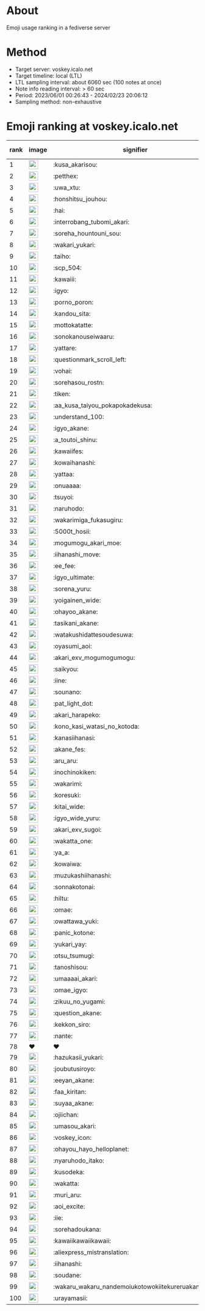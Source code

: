# About
Emoji usage ranking in a fediverse server

# Method
- Target server: voskey.icalo.net
- Target timeline: local (LTL)
- LTL sampling interval: about 6060 sec (100 notes at once)
- Note info reading interval: > 60 sec
- Period: 2023/06/01 00:26:43 - 2024/02/23 20:06:12 
- Sampling method: non-exhaustive

# Emoji ranking at voskey.icalo.net

|rank|image|signifier|type|frequency score|
|----|----|----|----|----|
|1|<img height="24" src="https://voskey.icalo.net/emoji/kusa_akarisou.webp">|:kusa_akarisou:|custom|20289|
|2|<img height="24" src="https://voskey.icalo.net/emoji/petthex.webp">|:petthex:|custom|13527|
|3|<img height="24" src="https://voskey.icalo.net/emoji/uwa_xtu.webp">|:uwa_xtu:|custom|10295|
|4|<img height="24" src="https://voskey.icalo.net/emoji/honshitsu_jouhou.webp">|:honshitsu_jouhou:|custom|7208|
|5|<img height="24" src="https://voskey.icalo.net/emoji/hai.webp">|:hai:|custom|6726|
|6|<img height="24" src="https://voskey.icalo.net/emoji/interrobang_tubomi_akari.webp">|:interrobang_tubomi_akari:|custom|6278|
|7|<img height="24" src="https://voskey.icalo.net/emoji/soreha_hountouni_sou.webp">|:soreha_hountouni_sou:|custom|6195|
|8|<img height="24" src="https://voskey.icalo.net/emoji/wakari_yukari.webp">|:wakari_yukari:|custom|6174|
|9|<img height="24" src="https://voskey.icalo.net/emoji/taiho.webp">|:taiho:|custom|6055|
|10|<img height="24" src="https://voskey.icalo.net/emoji/scp_504.webp">|:scp_504:|custom|5019|
|11|<img height="24" src="https://voskey.icalo.net/emoji/kawaiii.webp">|:kawaiii:|custom|4776|
|12|<img height="24" src="https://voskey.icalo.net/emoji/igyo.webp">|:igyo:|custom|4106|
|13|<img height="24" src="https://voskey.icalo.net/emoji/porno_poron.webp">|:porno_poron:|custom|3788|
|14|<img height="24" src="https://voskey.icalo.net/emoji/kandou_sita.webp">|:kandou_sita:|custom|3786|
|15|<img height="24" src="https://voskey.icalo.net/emoji/mottokatatte.webp">|:mottokatatte:|custom|3619|
|16|<img height="24" src="https://voskey.icalo.net/emoji/sonokanouseiwaaru.webp">|:sonokanouseiwaaru:|custom|3602|
|17|<img height="24" src="https://voskey.icalo.net/emoji/yattare.webp">|:yattare:|custom|3593|
|18|<img height="24" src="https://voskey.icalo.net/emoji/questionmark_scroll_left.webp">|:questionmark_scroll_left:|custom|3513|
|19|<img height="24" src="https://voskey.icalo.net/emoji/vohai.webp">|:vohai:|custom|3384|
|20|<img height="24" src="https://voskey.icalo.net/emoji/sorehasou_rostn.webp">|:sorehasou_rostn:|custom|3289|
|21|<img height="24" src="https://voskey.icalo.net/emoji/tiken.webp">|:tiken:|custom|3236|
|22|<img height="24" src="https://voskey.icalo.net/emoji/aa_kusa_taiyou_pokapokadekusa.webp">|:aa_kusa_taiyou_pokapokadekusa:|custom|3147|
|23|<img height="24" src="https://voskey.icalo.net/emoji/understand_100.webp">|:understand_100:|custom|3017|
|24|<img height="24" src="https://voskey.icalo.net/emoji/igyo_akane.webp">|:igyo_akane:|custom|2767|
|25|<img height="24" src="https://voskey.icalo.net/emoji/a_toutoi_shinu.webp">|:a_toutoi_shinu:|custom|2699|
|26|<img height="24" src="https://voskey.icalo.net/emoji/kawaiifes.webp">|:kawaiifes:|custom|2619|
|27|<img height="24" src="https://voskey.icalo.net/emoji/kowaihanashi.webp">|:kowaihanashi:|custom|2531|
|28|<img height="24" src="https://voskey.icalo.net/emoji/yattaa.webp">|:yattaa:|custom|2531|
|29|<img height="24" src="https://voskey.icalo.net/emoji/onuaaaa.webp">|:onuaaaa:|custom|2476|
|30|<img height="24" src="https://voskey.icalo.net/emoji/tsuyoi.webp">|:tsuyoi:|custom|2395|
|31|<img height="24" src="https://voskey.icalo.net/emoji/naruhodo.webp">|:naruhodo:|custom|2384|
|32|<img height="24" src="https://voskey.icalo.net/emoji/wakarimiga_fukasugiru.webp">|:wakarimiga_fukasugiru:|custom|2284|
|33|<img height="24" src="https://voskey.icalo.net/emoji/5000t_hosii.webp">|:5000t_hosii:|custom|2182|
|34|<img height="24" src="https://voskey.icalo.net/emoji/mogumogu_akari_moe.webp">|:mogumogu_akari_moe:|custom|2162|
|35|<img height="24" src="https://voskey.icalo.net/emoji/iihanashi_move.webp">|:iihanashi_move:|custom|2081|
|36|<img height="24" src="https://voskey.icalo.net/emoji/ee_fee.webp">|:ee_fee:|custom|1981|
|37|<img height="24" src="https://voskey.icalo.net/emoji/igyo_ultimate.webp">|:igyo_ultimate:|custom|1953|
|38|<img height="24" src="https://voskey.icalo.net/emoji/sorena_yuru.webp">|:sorena_yuru:|custom|1944|
|39|<img height="24" src="https://voskey.icalo.net/emoji/yoigainen_wide.webp">|:yoigainen_wide:|custom|1929|
|40|<img height="24" src="https://voskey.icalo.net/emoji/ohayoo_akane.webp">|:ohayoo_akane:|custom|1879|
|41|<img height="24" src="https://voskey.icalo.net/emoji/tasikani_akane.webp">|:tasikani_akane:|custom|1870|
|42|<img height="24" src="https://voskey.icalo.net/emoji/watakushidattesoudesuwa.webp">|:watakushidattesoudesuwa:|custom|1864|
|43|<img height="24" src="https://voskey.icalo.net/emoji/oyasumi_aoi.webp">|:oyasumi_aoi:|custom|1772|
|44|<img height="24" src="https://voskey.icalo.net/emoji/akari_exv_mogumogumogu.webp">|:akari_exv_mogumogumogu:|custom|1726|
|45|<img height="24" src="https://voskey.icalo.net/emoji/saikyou.webp">|:saikyou:|custom|1674|
|46|<img height="24" src="https://voskey.icalo.net/emoji/iine.webp">|:iine:|custom|1573|
|47|<img height="24" src="https://voskey.icalo.net/emoji/sounano.webp">|:sounano:|custom|1572|
|48|<img height="24" src="https://voskey.icalo.net/emoji/pat_light_dot.webp">|:pat_light_dot:|custom|1559|
|49|<img height="24" src="https://voskey.icalo.net/emoji/akari_harapeko.webp">|:akari_harapeko:|custom|1542|
|50|<img height="24" src="https://voskey.icalo.net/emoji/kono_kasi_watasi_no_kotoda.webp">|:kono_kasi_watasi_no_kotoda:|custom|1506|
|51|<img height="24" src="https://voskey.icalo.net/emoji/kanasiihanasi.webp">|:kanasiihanasi:|custom|1496|
|52|<img height="24" src="https://voskey.icalo.net/emoji/akane_fes.webp">|:akane_fes:|custom|1491|
|53|<img height="24" src="https://voskey.icalo.net/emoji/aru_aru.webp">|:aru_aru:|custom|1474|
|54|<img height="24" src="https://voskey.icalo.net/emoji/inochinokiken.webp">|:inochinokiken:|custom|1461|
|55|<img height="24" src="https://voskey.icalo.net/emoji/wakarimi.webp">|:wakarimi:|custom|1446|
|56|<img height="24" src="https://voskey.icalo.net/emoji/koresuki.webp">|:koresuki:|custom|1445|
|57|<img height="24" src="https://voskey.icalo.net/emoji/kitai_wide.webp">|:kitai_wide:|custom|1333|
|58|<img height="24" src="https://voskey.icalo.net/emoji/igyo_wide_yuru.webp">|:igyo_wide_yuru:|custom|1329|
|59|<img height="24" src="https://voskey.icalo.net/emoji/akari_exv_sugoi.webp">|:akari_exv_sugoi:|custom|1307|
|60|<img height="24" src="https://voskey.icalo.net/emoji/wakatta_one.webp">|:wakatta_one:|custom|1285|
|61|<img height="24" src="https://voskey.icalo.net/emoji/ya_a.webp">|:ya_a:|custom|1235|
|62|<img height="24" src="https://voskey.icalo.net/emoji/kowaiwa.webp">|:kowaiwa:|custom|1189|
|63|<img height="24" src="https://voskey.icalo.net/emoji/muzukashiihanashi.webp">|:muzukashiihanashi:|custom|1165|
|64|<img height="24" src="https://voskey.icalo.net/emoji/sonnakotonai.webp">|:sonnakotonai:|custom|1148|
|65|<img height="24" src="https://voskey.icalo.net/emoji/hiltu.webp">|:hiltu:|custom|1118|
|66|<img height="24" src="https://voskey.icalo.net/emoji/omae.webp">|:omae:|custom|1100|
|67|<img height="24" src="https://voskey.icalo.net/emoji/owattawa_yuki.webp">|:owattawa_yuki:|custom|1098|
|68|<img height="24" src="https://voskey.icalo.net/emoji/panic_kotone.webp">|:panic_kotone:|custom|1096|
|69|<img height="24" src="https://voskey.icalo.net/emoji/yukari_yay.webp">|:yukari_yay:|custom|1080|
|70|<img height="24" src="https://voskey.icalo.net/emoji/otsu_tsumugi.webp">|:otsu_tsumugi:|custom|1074|
|71|<img height="24" src="https://voskey.icalo.net/emoji/tanoshisou.webp">|:tanoshisou:|custom|1053|
|72|<img height="24" src="https://voskey.icalo.net/emoji/umaaaai_akari.webp">|:umaaaai_akari:|custom|1049|
|73|<img height="24" src="https://voskey.icalo.net/emoji/omae_igyo.webp">|:omae_igyo:|custom|1037|
|74|<img height="24" src="https://voskey.icalo.net/emoji/zikuu_no_yugami.webp">|:zikuu_no_yugami:|custom|1034|
|75|<img height="24" src="https://voskey.icalo.net/emoji/question_akane.webp">|:question_akane:|custom|1029|
|76|<img height="24" src="https://voskey.icalo.net/emoji/kekkon_siro.webp">|:kekkon_siro:|custom|1021|
|77|<img height="24" src="https://voskey.icalo.net/emoji/nante.webp">|:nante:|custom|988|
|78|❤|❤|unicode|983|
|79|<img height="24" src="https://voskey.icalo.net/emoji/hazukasii_yukari.webp">|:hazukasii_yukari:|custom|979|
|80|<img height="24" src="https://voskey.icalo.net/emoji/joubutusiroyo.webp">|:joubutusiroyo:|custom|975|
|81|<img height="24" src="https://voskey.icalo.net/emoji/eeyan_akane.webp">|:eeyan_akane:|custom|970|
|82|<img height="24" src="https://voskey.icalo.net/emoji/faa_kiritan.webp">|:faa_kiritan:|custom|968|
|83|<img height="24" src="https://voskey.icalo.net/emoji/suyaa_akane.webp">|:suyaa_akane:|custom|965|
|84|<img height="24" src="https://voskey.icalo.net/emoji/ojiichan.webp">|:ojiichan:|custom|963|
|85|<img height="24" src="https://voskey.icalo.net/emoji/umasou_akari.webp">|:umasou_akari:|custom|946|
|86|<img height="24" src="https://voskey.icalo.net/emoji/voskey_icon.webp">|:voskey_icon:|custom|941|
|87|<img height="24" src="https://voskey.icalo.net/emoji/ohayou_hayo_helloplanet.webp">|:ohayou_hayo_helloplanet:|custom|936|
|88|<img height="24" src="https://voskey.icalo.net/emoji/nyaruhodo_itako.webp">|:nyaruhodo_itako:|custom|919|
|89|<img height="24" src="https://voskey.icalo.net/emoji/kusodeka.webp">|:kusodeka:|custom|915|
|90|<img height="24" src="https://voskey.icalo.net/emoji/wakatta.webp">|:wakatta:|custom|914|
|91|<img height="24" src="https://voskey.icalo.net/emoji/muri_aru.webp">|:muri_aru:|custom|905|
|92|<img height="24" src="https://voskey.icalo.net/emoji/aoi_excite.webp">|:aoi_excite:|custom|890|
|93|<img height="24" src="https://voskey.icalo.net/emoji/iie.webp">|:iie:|custom|890|
|94|<img height="24" src="https://voskey.icalo.net/emoji/sorehadoukana.webp">|:sorehadoukana:|custom|878|
|95|<img height="24" src="https://voskey.icalo.net/emoji/kawaiikawaiikawaii.webp">|:kawaiikawaiikawaii:|custom|873|
|96|<img height="24" src="https://voskey.icalo.net/emoji/aliexpress_mistranslation.webp">|:aliexpress_mistranslation:|custom|869|
|97|<img height="24" src="https://voskey.icalo.net/emoji/iihanashi.webp">|:iihanashi:|custom|856|
|98|<img height="24" src="https://voskey.icalo.net/emoji/soudane.webp">|:soudane:|custom|848|
|99|<img height="24" src="https://voskey.icalo.net/emoji/wakaru_wakaru_nandemoiukotowokiitekureruakanetyan.webp">|:wakaru_wakaru_nandemoiukotowokiitekureruakanetyan:|custom|841|
|100|<img height="24" src="https://voskey.icalo.net/emoji/urayamasii.webp">|:urayamasii:|custom|839|
